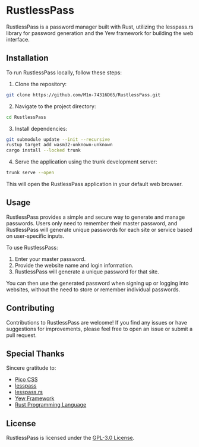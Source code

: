 # RustlessPass

RustlessPass is a password manager built with Rust, utilizing the lesspass.rs library for password generation and the Yew framework for building the web interface.

## Installation

To run RustlessPass locally, follow these steps:

1. Clone the repository:
```bash
git clone https://github.com/M1n-74316D65/RustlessPass.git
```
2. Navigate to the project directory:
```bash
cd RustlessPass
```
3. Install dependencies:
```bash
git submodule update --init --recursive
rustup target add wasm32-unknown-unknown
cargo install --locked trunk
```
4. Serve the application using the trunk development server:
```bash
trunk serve --open
```

This will open the RustlessPass application in your default web browser.

## Usage

RustlessPass provides a simple and secure way to generate and manage passwords. Users only need to remember their master password, and RustlessPass will generate unique passwords for each site or service based on user-specific inputs.

To use RustlessPass:

1. Enter your master password.
2. Provide the website name and login information.
3. RustlessPass will generate a unique password for that site.

You can then use the generated password when signing up or logging into websites, without the need to store or remember individual passwords.

## Contributing

Contributions to RustlessPass are welcome! If you find any issues or have suggestions for improvements, please feel free to open an issue or submit a pull request.

## Special Thanks

Sincere gratitude to:

- [Pico CSS](https://picocss.com)
- [lesspass](https://github.com/lesspass/lesspass)
- [lesspass.rs](https://github.com/71/lesspass.rs)
- [Yew Framework](https://yew.rs)
- [Rust Programming Language](https://rust-lang.org)

## License

RustlessPass is licensed under the [GPL-3.0 License](LICENSE).
